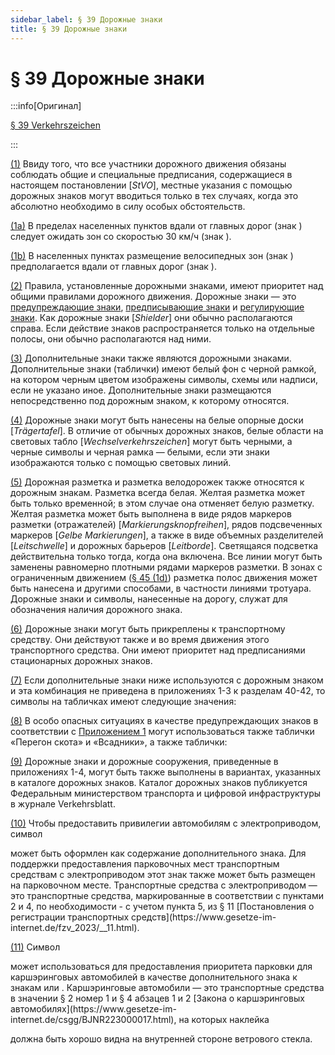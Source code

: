 ```yaml
---
sidebar_label: § 39 Дорожные знаки
title: § 39 Дорожные знаки
---
```


<VerifiedTranslationIcon />

# § 39 Дорожные знаки

:::info[Оригинал]

[§ 39 Verkehrszeichen](https://www.gesetze-im-internet.de/stvo_2013/__39.html)

:::

<span id="1">[(1)](#1)</span> Ввиду того, что все участники дорожного движения обязаны соблюдать общие и специальные предписания, содержащиеся в настоящем постановлении [*StVO*], местные указания с помощью
дорожных знаков могут вводиться только в тех случаях, когда это абсолютно необходимо в силу особых обстоятельств.

<span id="1a">[(1a)](#1a)</span> В пределах населенных пунктов вдали от главных дорог (знак <TrafficSign sign="306" />) следует ожидать зон со скоростью 30 км/ч (знак <TrafficSign sign="274.1" />).

<span id="1b">[(1b)](#1b)</span> В населенных пунктах размещение велосипедных зон (знак <TrafficSign sign="306" />) предполагается вдали от главных дорог (знак <TrafficSign sign="244.3" />).

<span id="2">[(2)](#2)</span> Правила, установленные дорожными знаками, имеют приоритет над общими правилами дорожного движения. Дорожные знаки — это [предупреждающие знаки](/docs/appendix-1), [предписывающие знаки](/docs/appendix-2) и [регулирующие знаки](/docs/appendix-3). Как дорожные знаки [*Shielder*] они обычно располагаются справа. Если действие знаков распространяется только на отдельные полосы, они обычно располагаются над ними.

<span id="3">[(3)](#3)</span> Дополнительные знаки также являются дорожными знаками. Дополнительные знаки (таблички) имеют белый фон с черной рамкой, на котором черным цветом изображены символы, схемы или надписи, если не указано иное. Дополнительные знаки размещаются непосредственно под дорожным знаком, к которому относятся.

<span id="4">[(4)](#4)</span> Дорожные знаки могут быть нанесены на белые опорные доски [*Trägertafel*]. В отличие от обычных дорожных знаков, белые области на световых табло [*Wechselverkehrszeichen*] могут быть черными, а черные символы и черная рамка — белыми, если эти знаки изображаются только с помощью световых линий.

<span id="5">[(5)](#5)</span> Дорожная разметка и разметка велодорожек также относятся к дорожным знакам. Разметка всегда белая. Желтая разметка может быть только временной; в этом случае она отменяет белую разметку. Желтая разметка может быть выполнена в виде рядов маркеров разметки (отражателей) [*Markierungsknopfreihen*], рядов подсвеченных маркеров [*Gelbe Markierungen*], а также в виде объемных разделителей [*Leitschwelle*] и дорожных барьеров [*Leitborde*]. Светящаяся подсветка действительна только тогда, когда она включена. Все линии могут быть заменены равномерно плотными рядами маркеров разметки. В зонах с ограниченным движением ([§ 45 (1d)](/docs/enforcement-penalties/traffic-signs-facilities#1d)) разметка полос движения может быть нанесена и другими способами, в частности линиями тротуара. Дорожные знаки и символы, нанесенные на дорогу, служат для обозначения наличия дорожного знака.

<span id="6">[(6)](#6)</span> Дорожные знаки могут быть прикреплены к транспортному средству. Они действуют также и во время движения этого транспортного средства. Они имеют приоритет над предписаниями стационарных дорожных знаков.

<span id="7">[(7)](#7)</span> Если дополнительные знаки ниже используются с дорожным знаком и эта комбинация не приведена в приложениях 1-3 к разделам 40-42, то символы на табличках имеют следующие значения:

<div className="signs-grid">
    <Figure imgSrc="/img/39/7_1.jpg" caption="Автомобили и другие многоколейные транспортные средства" />
    <Figure imgSrc="/img/39/7_2.jpg" caption="Моторные транспортные средства с разрешенной максимальной массой более 3,5 тонн, включая прицепа, и тракторы, за исключением легковых автомобилей и автобусов" />
    <Figure imgSrc="/img/39/7_3.jpg" caption="Велосипедный транспорт" />
    <Figure imgSrc="/img/39/7_4.jpg" caption="Велосипед для перевозки грузов или людей — грузовой велосипед [<span class='text--italic'>Lastenfahrrad</span>]" />
    <Figure imgSrc="/img/39/7_5.jpg" caption="Пешеходы" />
    <Figure imgSrc="/img/39/7_6.jpg" caption="Всадники" />
    <Figure imgSrc="/img/39/7_7.jpg" caption="Перегон скота" />
    <Figure imgSrc="/img/39/7_8.jpg" caption="Трамвай" />
    <Figure imgSrc="/img/39/7_9.jpg" caption="Автобус" />
    <Figure imgSrc="/img/39/7_10.jpg" caption="Легковые автомобили" />
    <Figure imgSrc="/img/39/7_11.jpg" caption="Легковые автомобили или мотоциклы с колясками, в которых находятся не менее трех человек — многоместные легковые автомобили" />
    <Figure imgSrc="/img/39/7_12.jpg" caption="Легковые автомобили с прицепом" />
    <Figure imgSrc="/img/39/7_13.jpg" caption="Грузовики с прицепом" />
    <Figure imgSrc="/img/39/7_14.jpg" caption="Автодом" />
    <Figure imgSrc="/img/39/7_15.jpg" caption="Автомобили и поезда, которые не могут или не имеют права двигаться быстрее 25 км/ч" />
    <Figure imgSrc="/img/39/7_16.jpg" caption="Мотоциклы, в том числе с колясками, мопеды и Mofas" />
    <Figure imgSrc="/img/39/7_17.jpg" caption="Mofas" />
    <Figure imgSrc="/img/39/7_18.jpg" caption="Одноместные двухколесные мопеды с электроприводом с максимальной конструктивной скоростью не более 25 км/ч — e-bikes" />
    <Figure imgSrc="/img/39/7_19.jpg" caption="Мини-электротранспорт в значении постановления о мини-электротранспорте (eKFV)" />
    <Figure imgSrc="/img/39/7_20.jpg" caption="Конные повозки" />
</div>

<span id="8">[(8)](#8)</span> В особо опасных ситуациях в качестве предупреждающих знаков в соответствии с [Приложением 1](/docs/appendix-1) могут использоваться также таблички «Перегон скота» и «Всадники», а также таблички:

<div className="signs-grid">
    <Figure imgSrc="/img/39/8_1.jpg" caption="Скользкий снег или лед" />
    <Figure imgSrc="/img/39/8_2.jpg" caption="Падение камней" />
    <Figure imgSrc="/img/39/8_3.jpg" caption="Выброс гравия" />
    <Figure imgSrc="/img/39/8_4.jpg" caption="Разводной мост" />
    <Figure imgSrc="/img/39/8_5.jpg" caption="Выезд на набережную" />
    <Figure imgSrc="/img/39/8_6.jpg" caption="Пешеходный переход" />
    <Figure imgSrc="/img/39/8_7.jpg" caption="Миграция земноводных" />
    <Figure imgSrc="/img/39/8_8.jpg" caption="Недостаточная величина просвета" />
    <Figure imgSrc="/img/39/8_9.jpg" caption="Низколетящие самолеты" />
</div>

<span id="9">[(9)](#9)</span> Дорожные знаки и дорожные сооружения, приведенные в приложениях 1-4, могут быть также выполнены в вариантах, указанных в каталоге дорожных знаков. Каталог дорожных знаков
публикуется Федеральным министерством транспорта и цифровой инфраструктуры в журнале Verkehrsblatt.

<span id="10">[(10)](#10)</span> Чтобы предоставить привилегии автомобилям с электроприводом, символ
<div className="sign-single">
    <Figure imgSrc="/img/39/10.jpg" />
</div>
может быть оформлен как содержание дополнительного знака. Для поддержки предоставления парковочных мест транспортным средствам с электроприводом этот знак также может быть размещен на парковочном месте. Транспортные средства с электроприводом — это транспортные средства, маркированные в соответствии с пунктами 2 и 4, по необходимости - с учетом пункта 5, из § 11 [Постановления о регистрации транспортных средств](https://www.gesetze-im-internet.de/fzv_2023/__11.html).

<span id="11">[(11)](#11)</span> Символ
<div className="sign-single">
    <Figure imgSrc="/img/39/11_1.jpg" caption="Каршэринг" />
</div>
может использоваться для предоставления приоритета парковки для каршэринговых автомобилей в качестве дополнительного знака к знакам <TrafficSign sign="314" /> или <TrafficSign sign="315" />. Каршэринговые автомобили — это транспортные средства в значении § 2 номер 1 и § 4 абзацев 1 и 2 [Закона о каршэринговых автомобилях](https://www.gesetze-im-internet.de/csgg/BJNR223000017.html),
на которых наклейка
<div className="sign-single">
    <Figure imgSrc="/img/39/11_2.jpg" />
</div>
должна быть хорошо видна на внутренней стороне ветрового стекла.

[^1]: *Прим. перев.* Mofa — Motor-Fahrrad или Motorisiertes Fahrrad. 
